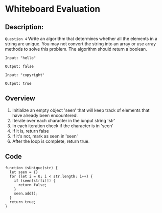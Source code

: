 # Whiteboard Evaluation

## Description:
`Question 4`
Write an algorithm that determines whether all the elements in a string are unique. You may not convert the string into an array or use array methods to solve this problem. The algorithm should return a boolean.

```
Input: "hello"

Output: false

Input: "copyright"

Output: true
```

## Overview
1. Initialize an empty object 'seen' that will keep track of elements that have already been encountered.
2. Iterate over each character in the iunput string 'str'
3. In each iteration check if the character is in 'seen'
4. If it is, return false
5. If it's not, mark as seen in 'seen'
6. After the loop is complete, return true.

## Code
```
function isUnique(str) {
  let seen = {}
  for (let i = 0; i < str.length; i++) {
    if (seen[str[i]]) {
      return false;
    }
    seen.add();
  }
  return true;
}
```
